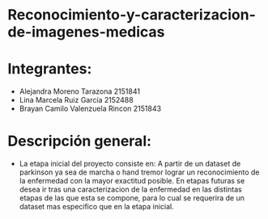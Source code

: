 <div class=text-justify>
  
# Reconocimiento-y-caracterizacion-de-imagenes-medicas

</div>


# Integrantes:

- Alejandra Moreno Tarazona 2151841
- Lina Marcela Ruiz García 2152488
- Brayan Camilo Valenzuela Rincon 2151843

# Descripción general:

- La etapa inicial del proyecto consiste en: A partir de un dataset de parkinson ya sea de marcha o hand tremor lograr un reconocimiento de la enfermedad con la mayor exactitud posible. En etapas futuras se desea ir tras una caracterizacion de la enfermedad en las distintas etapas de las que esta se compone, para lo cual se requerira de un dataset mas especifico que en la etapa inicial.

